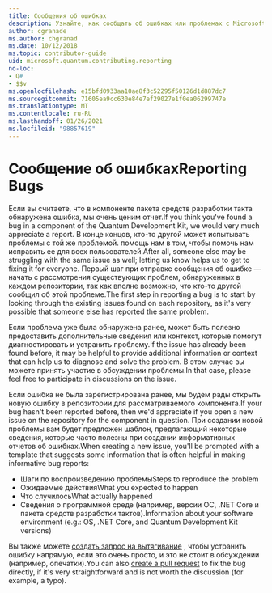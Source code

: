 ```yaml
---
title: Сообщения об ошибках
description: Узнайте, как сообщать об ошибках или проблемах с Microsoft Quantum Development Kit (КДК).
author: cgranade
ms.author: chgranad
ms.date: 10/12/2018
ms.topic: contributor-guide
uid: microsoft.quantum.contributing.reporting
no-loc:
- Q#
- $$v
ms.openlocfilehash: e15bfd0933aa10ae8f3c52295f50126d1d887dc7
ms.sourcegitcommit: 71605ea9cc630e84e7ef29027e1f0ea06299747e
ms.translationtype: MT
ms.contentlocale: ru-RU
ms.lasthandoff: 01/26/2021
ms.locfileid: "98857619"
---
```

# <a name="reporting-bugs"></a><span data-ttu-id="4d526-103">Сообщение об ошибках</span><span class="sxs-lookup"><span data-stu-id="4d526-103">Reporting Bugs</span></span> #

<span data-ttu-id="4d526-104">Если вы считаете, что в компоненте пакета средств разработки такта обнаружена ошибка, мы очень ценим отчет.</span><span class="sxs-lookup"><span data-stu-id="4d526-104">If you think you've found a bug in a component of the Quantum Development Kit, we would very much appreciate a report.</span></span>
<span data-ttu-id="4d526-105">В конце концов, кто-то другой может испытывать проблемы с той же проблемой. помощь нам в том, чтобы помочь нам исправить ее для всех пользователей.</span><span class="sxs-lookup"><span data-stu-id="4d526-105">After all, someone else may be struggling with the same issue as well; letting us know helps us to get to fixing it for everyone.</span></span>
<span data-ttu-id="4d526-106">Первый шаг при отправке сообщения об ошибке — начать с рассмотрения существующих проблем, обнаруженных в каждом репозитории, так как вполне возможно, что кто-то другой сообщил об этой проблеме.</span><span class="sxs-lookup"><span data-stu-id="4d526-106">The first step in reporting a bug is to start by looking through the existing issues found on each repository, as it's very possible that someone else has reported the same problem.</span></span>

<span data-ttu-id="4d526-107">Если проблема уже была обнаружена ранее, может быть полезно предоставить дополнительные сведения или контекст, которые помогут диагностировать и устранить проблему.</span><span class="sxs-lookup"><span data-stu-id="4d526-107">If the issue has already been found before, it may be helpful to provide additional information or context that can help us to diagnose and solve the problem.</span></span>
<span data-ttu-id="4d526-108">В этом случае вы можете принять участие в обсуждении проблемы.</span><span class="sxs-lookup"><span data-stu-id="4d526-108">In that case, please feel free to participate in discussions on the issue.</span></span>

<span data-ttu-id="4d526-109">Если ошибка не была зарегистрирована ранее, мы будем рады открыть новую ошибку в репозитории для рассматриваемого компонента.</span><span class="sxs-lookup"><span data-stu-id="4d526-109">If your bug hasn't been reported before, then we'd appreciate if you open a new issue on the repository for the component in question.</span></span>
<span data-ttu-id="4d526-110">При создании новой проблемы вам будет предложен шаблон, предлагающий некоторые сведения, которые часто полезны при создании информативных отчетов об ошибках.</span><span class="sxs-lookup"><span data-stu-id="4d526-110">When creating a new issue, you'll be prompted with a template that suggests some information that is often helpful in making informative bug reports:</span></span>

- <span data-ttu-id="4d526-111">Шаги по воспроизведению проблемы</span><span class="sxs-lookup"><span data-stu-id="4d526-111">Steps to reproduce the problem</span></span>
- <span data-ttu-id="4d526-112">Ожидаемые действия</span><span class="sxs-lookup"><span data-stu-id="4d526-112">What you expected to happen</span></span>
- <span data-ttu-id="4d526-113">Что случилось</span><span class="sxs-lookup"><span data-stu-id="4d526-113">What actually happened</span></span>
- <span data-ttu-id="4d526-114">Сведения о программной среде (например, версии ОС, .NET Core и пакета средств разработки тактов).</span><span class="sxs-lookup"><span data-stu-id="4d526-114">Information about your software environment (e.g.: OS, .NET Core, and Quantum Development Kit versions)</span></span>

<span data-ttu-id="4d526-115">Вы также можете [создать запрос на вытягивание](https://help.github.com/articles/about-pull-requests/) , чтобы устранить ошибку напрямую, если это очень просто, и это не стоит в обсуждении (например, опечатки).</span><span class="sxs-lookup"><span data-stu-id="4d526-115">You can also [create a pull request](https://help.github.com/articles/about-pull-requests/) to fix the bug directly, if it's very straightforward and is not worth the discussion (for example, a typo).</span></span>

